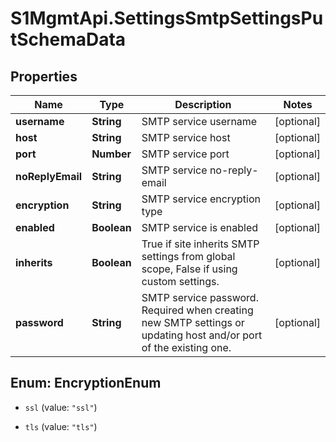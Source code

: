# S1MgmtApi.SettingsSmtpSettingsPutSchemaData

## Properties
Name | Type | Description | Notes
------------ | ------------- | ------------- | -------------
**username** | **String** | SMTP service username | [optional] 
**host** | **String** | SMTP service host | [optional] 
**port** | **Number** | SMTP service port | [optional] 
**noReplyEmail** | **String** | SMTP service no-reply-email | [optional] 
**encryption** | **String** | SMTP service encryption type | [optional] 
**enabled** | **Boolean** | SMTP service is enabled | [optional] 
**inherits** | **Boolean** | True if site inherits SMTP settings from global scope, False if using custom settings. | [optional] 
**password** | **String** | SMTP service password. Required when creating new SMTP settings or updating host and/or port of the existing one. | [optional] 


<a name="EncryptionEnum"></a>
## Enum: EncryptionEnum


* `ssl` (value: `"ssl"`)

* `tls` (value: `"tls"`)




